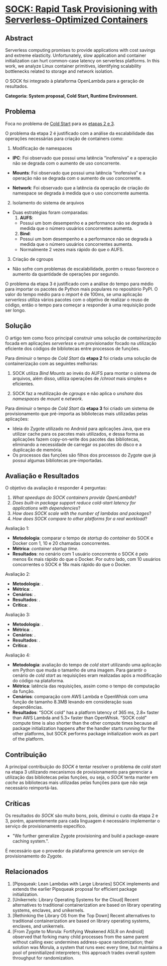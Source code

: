 # **[SOCK: Rapid Task Provisioning with Serverless-Optimized Containers](https://www.usenix.org/system/files/conference/atc18/atc18-oakes.pdf)**

## Abstract

Serverless computing promises to provide applications with cost savings and extreme elasticity. Unfortunately, slow application and container initialization can hurt common-case latency on serverless platforms. In this work, we analyze Linux container primitives, identifying scalability bottlenecks related to storage and network isolation.

O SOCK foi integrado à plataforma OpenLambda para a geração de resultados.

**Categoria: System proposal, Cold Start, Runtime Environment.**

## Problema
Foca no problema de [Cold Start](../../README.md) para as [etapas 2 e 3](../../README.md).

O problema da etapa 2 é justificado com a análise da escalabilidade das operações necessárias para criação de containers como:
1. Modificação de namespaces
  - **IPC**: Foi observado que possui uma latência “inofensiva” e a operação não se degrada com o aumento de uso concorrente.

  - **Mounts**: Foi observado que possui uma latência “inofensiva” e a operação não se degrada com o aumento de uso concorrente.

  - **Network**: Foi observado que a latência da operação de criação do namespace se degrada à medida que o uso concorrente aumenta.

2. Isolamento do sistema de arquivos
  - Duas estratégias foram comparadas:
    1. **AUFS**:
      - Possui um bom desempenho e a performance não se degrada à medida que o número usuários concorrentes aumenta.
    2. **Bind**:
      - Possui um bom desempenho e a performance não se degrada à medida que o número usuários concorrentes aumenta.
      - Normalmente 2 vezes mais rápido do que o AUFS.

3. Criação de cgroups
  - Não sofre com problemas de escalabilidade, porém o reuso favorece o aumento da quantidade de operações por segundo.

O problema da etapa 3 é justificado com a análise do tempo para médio para importar os pacotes de Python mais populares no repositório PyPI. O valor do tempo médio para o *import* é de 100ms, se uma aplicação *serverless* utiliza vários pacotes com o objetivo de realizar o reuso de código, então o tempo para começar a responder à uma requisição pode ser longo.


## Solução
O artigo tem como foco principal construir uma solução de *containerização* focada em aplicações *serverless* e um provisionador focado na utilização eficiente dos códigos de bibliotecas entre processos de funções.

Para diminuir o tempo de *Cold Start* da **etapa 2** foi criada uma solução de containerização com as seguintes melhorias:
  1. SOCK utiliza *Bind Mounts* ao invés do AUFS para montar o sistema de arquivos, além disso, utiliza operações de */chroot* mais simples e eficientes.

  2. SOCK faz a reutilização de *cgroups* e não aplica o *unshare* dos *namespaces* de *mount* e *network*.

Para diminuir o tempo de *Cold Start* da **etapa 3** foi criado um sistema de provisionamento que pré-importa as bibliotecas mais utilizadas pelas aplicações:
  - Ideia do Zygote utilizado no Android para aplicações Java, que era utilizar cache para os pacotes mais utilizados, e dessa forma as aplicações fazem copy-on-write dos pacotes das bibliotecas, eliminando a necessidade de carregar os pacotes do disco e a duplicação de memória.
  - Os processos das funções são filhos dos processos do Zygote que já possui algumas bibliotecas pre-importadas.


## Avaliação e Resultados
O objetivo da avaliação é responder 4 perguntas:
  1. *What speedups do SOCK containers provide OpenLambda*?
  2. *Does built-in package support reduce cold-start latency for applications with dependencies*?
  3. *How does SOCK scale with the number of lambdas and packages*?
  4. *How does SOCK compare to other platforms for a real workload*?

Avaliação 1:
- **Metodologia**: comparar o tempo de *startup* do *container* do SOCK e Docker com 1, 10 e 20 chamadas concorrentes.
- **Métrica**: *container startup time*.
- **Resultados**: no cenário com 1 usuário concorrente o SOCK é pelo menos 6x mais rápido do que o Docker. Por outro lado, com 10 usuários concorrentes o SOCK é 18x mais rápido do que o Docker.

Avaliação 2:
- **Metodologia**: .
- **Métrica**: .
- **Cenários**: .
- **Resultados**: .
- **Crítica**: .

Avaliação 3:
- **Metodologia**: .
- **Métrica**: .
- **Cenários**: .
- **Resultados**: .
- **Crítica**: .

Avaliação 4:
- **Metodologia**: avaliação do tempo de *cold start* utilizando uma aplicação em Python que muda o tamanho de uma imagem. Para garantir o cenário de *cold start* as requisições eram realizadas após a modificação do código na plataforma.
- **Métrica**: latência das requisições, assim como o tempo de computação da função.
- **Cenários**: comparação com AWS Lambda e OpenWhisk com uma função de tamanho 8.3MB levando em consideração suas dependências.
- **Resultados**: “SOCK cold” has a platform latency of 365 ms, 2.8× faster than AWS Lambda and 5.3× faster than OpenWhisk. “SOCK cold” compute time is also shorter than the other compute times because all package initialization happens after the handler starts running for the other platforms, but SOCK performs package initialization work as part of the platform.

## Contribuição
A principal contribuição do *SOCK* é tentar resolver o problema de *cold start* na etapa 3 utilizando mecanismos de provisionamento para gerenciar a utilização das bibliotecas pelas funções, ou seja, o *SOCK* tenta manter em *cache* as bibliotecas mais utilizadas pelas funções para que não seja necessário reimportá-las.

## Críticas
Os resultados do *SOCK* são muito bons, pois, diminui o custo da etapa 2 e 3, porém, aparentemente para cada linguagem é necessário implementar o serviço de provisionamento específico.

- "We further generalize Zygote provisioning and build a package-aware caching system.".

É necessário que o provedor da plataforma gerencie um serviço de provisionamento do Zygote.

## Relacionados
1. [Pipsqueak: Lean Lambdas with Large Libraries] SOCK implements and extends the earlier Pipsqueak proposal for efficient package initialization.
2. [Unikernels: Library Operating Systems for the Cloud] Recent alternatives to traditional containerization are based on library operating systems, enclaves, and unikernels.
3. [Rethinking the Library OS from the Top Down] Recent alternatives to traditional containerization are based on library operating systems, enclaves, and unikernels.
4. [From Zygote to Morula: Fortifying Weakened ASLR on Android] observed that forking many child processes from the same parent without calling exec undermines address-space randomization; their solution was Morula, a system that runs exec every time, but maintains a pool of preinitialized interpreters; this approach trades overall system throughput for randomization.
